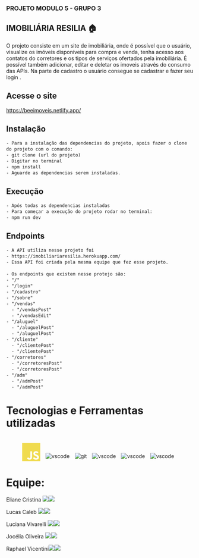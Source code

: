 ### PROJETO MODULO 5 - GRUPO 3
## IMOBILIÁRIA RESILIA :house:

  
  O projeto consiste em um site de imobiliária, onde é possível que o usuário, visualize os imóveis disponíveis para compra e venda, tenha acesso aos contatos do corretores e os tipos de serviços ofertados pela imobiliária. É possível também adicionar, editar e deletar os imoveis através do consumo das APIs.
Na parte de cadastro o usuário consegue se cadastrar e fazer seu login .

## Acesse o site
https://beeimoveis.netlify.app/

## Instalação
    - Para a instalação das dependencias do projeto, apois fazer o clone do projeto com o comando:
    - git clone (url do projeto)
    - Digitar no terminal
    - npm install
    - Aguarde as dependencias serem instaladas.

## Execução
    - Após todas as dependencias instaladas
    - Para começar a execução do projeto rodar no terminal:
    - npm run dev

## Endpoints
    - A API utiliza nesse projeto foi 
    - https://imobiliariaresilia.herokuapp.com/
    - Essa API foi criada pela mesma equipe que fez esse projeto.
    
    - Os endpoints que existem nesse protejo são:
    - "/"
    - "/login"
    - "/cadastro"
    - "/sobre"
    - "/vendas"
      - "/vendasPost"
      - "/vendasEdit"
    - "/aluguel"
      - "/aluguelPost"
      - "/aluguelPost"
    - "/cliente"
      - "/clientePost"
      - "/clientePost"
    - "/corretores"
      - "/corretoresPost"
      - "/corretoresPost"
    - "/adm"
      - "/admPost"
      - "/admPost"

<div align="center">

</div>


#  Tecnologias e Ferramentas utilizadas

<div  align="center"><br>

<img  align="center"  alt="javaScript"  height="10%"  width="10%"  style="margin-right:10px"  src="https://raw.githubusercontent.com/devicons/devicon/master/icons/javascript/javascript-plain.svg">

<img  align="center"  alt="vscode"  height="10%"  width="10%"  style="margin-right:10px; margin-top:20px"  src="https://cdn.jsdelivr.net/gh/devicons/devicon/icons/nodejs/nodejs-original.svg"/>

<img  align="center"  alt="git"  height="10%"  width="10%"  style="margin-right:10px; margin-top:20px"  src="https://cdn.jsdelivr.net/gh/devicons/devicon/icons/git/git-original.svg"/>

<img  align="center"  alt="vscode"  height="10%"  width="10%"  style="margin-right:10px; margin-top:20px"  src="https://cdn.jsdelivr.net/gh/devicons/devicon/icons/vscode/vscode-original.svg"/>

<img  align="center"  alt="vscode"  height="10%"  width="10%"  style="margin-right:10px; margin-top:20px"  src="https://cdn.jsdelivr.net/gh/devicons/devicon/icons/react/react-original.svg"/>

<img  align="center"  alt="vscode"  height="10%"  width="10%"  style="margin-right:10px; margin-top:20px"  src="https://cdn.jsdelivr.net/gh/devicons/devicon/icons/heroku/heroku-plain.svg"/>

</div>


# Equipe:


Eliane Cristina <a  href="https://github.com/ElianeCristina"><img  src="https://img.icons8.com/material-outlined/24/000000/github.png"/></a><a  href="https://www.linkedin.com/in/eliane-cristina-nunes-correia/"><img src="https://img.icons8.com/fluency/344/linkedin.png" width= 25px; /></a>


Lucas Caleb <a  href="https://github.com/lccalebe"><img  src="https://img.icons8.com/material-outlined/24/000000/github.png"/></a><a  href="https://www.linkedin.com/in/lucascalebe/"><img src="https://img.icons8.com/fluency/344/linkedin.png" width= 25px; /></a>

Luciana Vivarelli <a href="https://github.com/LucianaVivarelli"><img  src="https://img.icons8.com/material-outlined/24/000000/github.png"/></a><a  href="https://www.linkedin.com/in/luciana-vivarelli-valgode-34640815a/"><img src="https://img.icons8.com/fluency/344/linkedin.png" width= 25px; /></a>

Jocélia Oliveira <a  href="https://www.linkedin.com/in/joceliaoliveira/"><img  src="https://img.icons8.com/material-outlined/24/000000/github.png"/></a><a  href="https://github.com/JoceliaHora"><img src="https://img.icons8.com/fluency/344/linkedin.png" width= 25px; /></a>

Raphael Vicentini<a  href="https://www.linkedin.com/in/raphael-victor-pereira-vicentini-10a81272"><img  src="https://img.icons8.com/material-outlined/24/000000/github.png"/></a><a  href="https://github.com/raphaelvicentini"><img src="https://img.icons8.com/fluency/344/linkedin.png" width= 25px; /></a>
